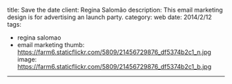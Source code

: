 title: Save the date
client: Regina Salomão
description: This email marketing design is for advertising an launch party.
category: web
date: 2014/2/12
tags: 
- regina salomao
- email marketing
thumb: https://farm6.staticflickr.com/5809/21456729876_df5374b2c1_n.jpg
image: https://farm6.staticflickr.com/5809/21456729876_df5374b2c1_b.jpg
---
